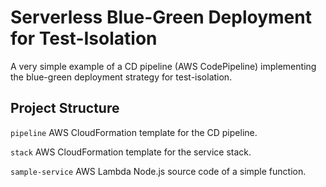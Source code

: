 # Serverless Blue-Green Deployment for Test-Isolation

A very simple example of a CD pipeline (AWS CodePipeline) implementing the blue-green deployment strategy for test-isolation.

## Project Structure

`pipeline`
AWS CloudFormation template for the CD pipeline.

`stack`
AWS CloudFormation template for the service stack.

`sample-service`
AWS Lambda Node.js source code of a simple function.
